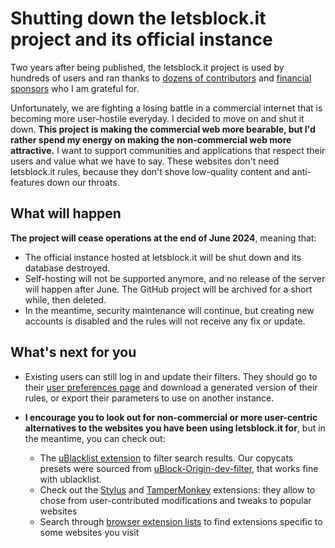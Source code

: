 # Shutting down the letsblock.it project and its official instance

Two years after being published, the letsblock.it project is used by hundreds of users and ran thanks to
[dozens of contributors](https://github.com/letsblockit/letsblockit/?tab=readme-ov-file#thanks-to-our-contributors)
and [financial sponsors](https://opencollective.com/letsblockit#section-contributors) who I am grateful for.

Unfortunately, we are fighting a losing battle in a commercial internet that is becoming more user-hostile everyday.
I decided to move on and shut it down. **This project is making the commercial web more bearable, but I'd rather spend
my energy on making the non-commercial web more attractive.** I want to support communities and applications that respect
their users and value what we have to say. These websites don't need letsblock.it rules, because they don't shove
low-quality content and anti-features down our throats.

## What will happen

**The project will cease operations at the end of June 2024**, meaning that:

  - The official instance hosted at letsblock.it will be shut down and its database destroyed.
  - Self-hosting will not be supported anymore, and no release of the server will happen after June. The GitHub
    project will be archived for a short while, then deleted.
  - In the meantime, security maintenance will continue, but creating new accounts is disabled and the rules will not receive any fix or update.

## What's next for you

- Existing users can still log in and update their filters. They should go to their [user preferences page](/user/account) and
  download a generated version of their rules, or export their parameters to use on another instance.

- **I encourage you to look out for non-commercial or more user-centric alternatives to the websites
  you have been using letsblock.it for**, but in the meantime, you can check out:

  - The [uBlacklist extension](https://iorate.github.io/ublacklist/) to filter search results.
    Our copycats presets were sourced from [uBlock-Origin-dev-filter](https://github.com/quenhus/uBlock-Origin-dev-filter),
    that works fine with ublacklist.
  - Check out the [Stylus](https://addons.mozilla.org/fr/firefox/addon/styl-us/) and
    [TamperMonkey](https://addons.mozilla.org/fr/firefox/addon/tampermonkey) extensions: they allow to chose from
    user-contributed modifications and tweaks to popular websites
  - Search through [browser extension lists](https://addons.mozilla.org/fr/firefox/) to find extensions specific
    to some websites you visit
